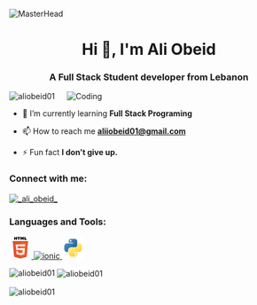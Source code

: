 ![MasterHead](https://monsterspost.com/wp-content/uploads/2016/10/Friday-Fun.jpg)

<h1 align="center">Hi 👋, I'm Ali Obeid</h1>
<h3 align="center">A Full Stack Student developer from Lebanon</h3>
<img align="right" alt="Coding" width="400" src="https://gist.github.com/MedRedha/fd8e2481bde2610c96b9aafde543879c/raw/88624e8d31c4295973dcb7c900dacf0edc0a6d99/coding.gif" />

<p align="left"> <img src="https://komarev.com/ghpvc/?username=aliobeid01&label=Profile%20views&color=0e75b6&style=flat" alt="aliobeid01" /> </p>

- 🌱 I’m currently learning **Full Stack Programing**

- 📫 How to reach me **aliiobeid01@gmail.com**

- ⚡ Fun fact **I don't give up.**

<h3 align="left">Connect with me:</h3>
<p align="left">
<a href="https://instagram.com/_ali_obeid_" target="blank"><img align="center" src="https://raw.githubusercontent.com/rahuldkjain/github-profile-readme-generator/master/src/images/icons/Social/instagram.svg" alt="_ali_obeid_" height="30" width="40" /></a>
</p>

<h3 align="left">Languages and Tools:</h3>
<p align="left"> <a href="https://www.w3.org/html/" target="_blank" rel="noreferrer"> <img src="https://raw.githubusercontent.com/devicons/devicon/master/icons/html5/html5-original-wordmark.svg" alt="html5" width="40" height="40"/> </a> <a href="https://ionicframework.com" target="_blank" rel="noreferrer"> <img src="https://upload.wikimedia.org/wikipedia/commons/d/d1/Ionic_Logo.svg" alt="ionic" width="40" height="40"/> </a> <a href="https://www.python.org" target="_blank" rel="noreferrer"> <img src="https://raw.githubusercontent.com/devicons/devicon/master/icons/python/python-original.svg" alt="python" width="40" height="40"/> </a> </p>

<p><img align="left" src="https://github-readme-stats.vercel.app/api/top-langs?username=aliobeid01&show_icons=true&locale=en&layout=compact" alt="aliobeid01" /></p>

<p>&nbsp;<img align="center" src="https://github-readme-stats.vercel.app/api?username=aliobeid01&show_icons=true&locale=en" alt="aliobeid01" /></p>

<p><img align="center" src="https://github-readme-streak-stats.herokuapp.com/?user=aliobeid01&" alt="aliobeid01" /></p>
